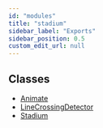 ```yaml
---
id: "modules"
title: "stadium"
sidebar_label: "Exports"
sidebar_position: 0.5
custom_edit_url: null
---
```


## Classes

- [Animate](classes/Animate.md)
- [LineCrossingDetector](classes/LineCrossingDetector.md)
- [Stadium](classes/Stadium.md)
